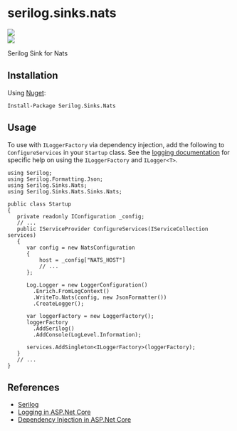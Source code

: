 # serilog.sinks.nats

<img src="https://ci.appveyor.com/api/projects/status/row7ob6fhgmvtqwb?svg=true" /> <br />
<a href="https://www.nuget.org/packages/Serilog.Sinks.Nats/">
  <img src="https://img.shields.io/nuget/v/Serilog.Sinks.Nats.svg" />
</a>

Serilog Sink for Nats

## Installation

Using [Nuget](https://www.nuget.org/packages/Serilog.Sinks.Nats/):

```
Install-Package Serilog.Sinks.Nats
```

## Usage

To use with `ILoggerFactory` via dependency injection, 
add the following to `ConfigureServices` in your `Startup` class. 
See the [logging documentation](https://docs.microsoft.com/en-us/aspnet/core/fundamentals/logging)
for specific help on using the `ILoggerFactory` and `ILogger<T>`.

```
using Serilog;
using Serilog.Formatting.Json;
using Serilog.Sinks.Nats;
using Serilog.Sinks.Nats.Sinks.Nats;

public class Startup 
{
   private readonly IConfiguration _config;
   // ... 
   public IServiceProvider ConfigureServices(IServiceCollection services)
   {
      var config = new NatsConfiguration
      {
          host = _config["NATS_HOST"]
          // ...
      };

      Log.Logger = new LoggerConfiguration()
        .Enrich.FromLogContext()
        .WriteTo.Nats(config, new JsonFormatter())
        .CreateLogger();

      var loggerFactory = new LoggerFactory();
      loggerFactory
        .AddSerilog()
        .AddConsole(LogLevel.Information);

      services.AddSingleton<ILoggerFactory>(loggerFactory);
   }
   // ...
}
```


## References

- [Serilog](https://serilog.net/)
- [Logging in ASP.Net Core](https://docs.microsoft.com/en-us/aspnet/core/fundamentals/logging)
- [Dependency Injection in ASP.Net Core](https://docs.microsoft.com/en-us/aspnet/core/fundamentals/dependency-injection)